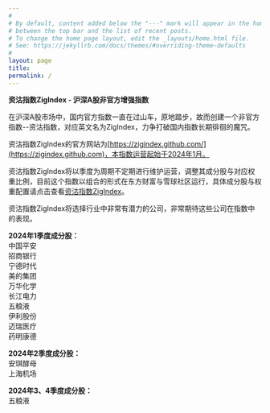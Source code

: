 ```yaml
---
#
# By default, content added below the "---" mark will appear in the home page
# between the top bar and the list of recent posts.
# To change the home page layout, edit the _layouts/home.html file.
# See: https://jekyllrb.com/docs/themes/#overriding-theme-defaults
#
layout: page
title: 
permalink: /
---
```


**资沽指数ZigIndex - 沪深A股非官方增强指数**<br>

在沪深A股市场中，国内官方指数一直在过山车，原地踏步，故而创建一个非官方指数--资沽指数，对应英文名为ZigIndex，力争打破国内指数长期徘徊的魔咒。<br>

资沽指数ZigIndex的官方网站为[https://zigindex.github.com/](https://zigindex.github.com)，本指数运营起始于2024年1月。<br>

资沽指数ZigIndex将以季度为周期不定期进行维护运营，调整其成分股与对应权重比例，目前这个指数以组合的形式在东方财富与雪球社区运行，具体成分股与权重配置请点击查看[资沽指数ZigIndex](https://groupwap.eastmoney.com/group/simulation/info.html?zh=240170300000076403)。<br>

资沽指数ZigIndex将选择行业中非常有潜力的公司，非常期待这些公司在指数中的表现。<br>

**2024年1季度成分股：**<br>
中国平安<br>
招商银行<br>
宁德时代<br>
美的集团<br>
万华化学<br>
长江电力<br>
五粮液<br>
伊利股份<br>
迈瑞医疗<br>
药明康德<br>

**2024年2季度成分股：**<br>
安琪酵母<br>
上海机场<br>

**2024年3、4季度成分股：**<br>
五粮液<br>


